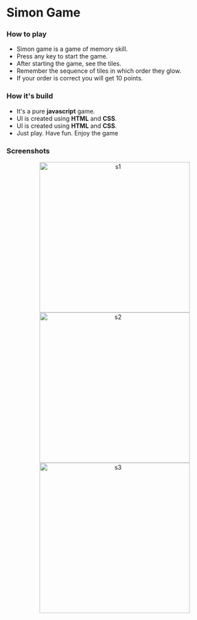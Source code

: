 # Simon Game


<h3>How to play</h3>
<ul>
  <li>Simon game is a game of memory skill.</li>
  <li>Press any key to start the game.</li>
  <li>After starting the game, see the tiles.</li>
  <li>Remember the sequence of tiles in which order they glow.</li>
  <li>If your order is correct you will get 10 points.</li>
 </ul>
 
 
 
 <h3>How it's build</h3>
 <ul>
  <li>It's a pure <b>javascript</b> game.</li>
  <li>UI is created using <b>HTML</b> and <b>CSS</b>.</li>
  <li>UI is created using <b>HTML</b> and <b>CSS</b>.</li>
  <li>Just play. Have fun. Enjoy the game</li>
  </ul>
 
 
 <h3>Screenshots</h3>
 <p align="center">
  <img src="/screenshots/s1.png" width="350" title="hover text" alt="s1">
  <img src="/screenshots/s2.png" width="350" title="hover text" alt="s2">
  <img src="/screenshots/s3.png" width="350" title="hover text" alt="s3">
 </p>
